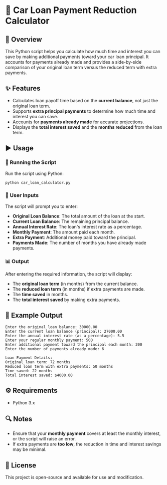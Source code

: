 # 🚗 Car Loan Payment Reduction Calculator

## 📌 Overview
This Python script helps you calculate how much time and interest you can save by making additional payments toward your car loan principal. It accounts for payments already made and provides a side-by-side comparison of your original loan term versus the reduced term with extra payments.

## ✨ Features
- Calculates loan payoff time based on the **current balance**, not just the original loan term.
- Supports **extra principal payments** to determine how much time and interest you can save.
- Accounts for **payments already made** for accurate projections.
- Displays the **total interest saved** and the **months reduced** from the loan term.

## ▶️ Usage
### 🏃 Running the Script
Run the script using Python:
```sh
python car_loan_calculator.py
```

### 📝 User Inputs
The script will prompt you to enter:
- **Original Loan Balance**: The total amount of the loan at the start.
- **Current Loan Balance**: The remaining principal balance.
- **Annual Interest Rate**: The loan's interest rate as a percentage.
- **Monthly Payment**: The amount paid each month.
- **Extra Payment**: Additional money paid toward the principal.
- **Payments Made**: The number of months you have already made payments.

### 📊 Output
After entering the required information, the script will display:
- The **original loan term** (in months) from the current balance.
- The **reduced loan term** (in months) if extra payments are made.
- The **time saved** in months.
- The **total interest saved** by making extra payments.

## 📌 Example Output
```
Enter the original loan balance: 30000.00
Enter the current loan balance (principal): 27000.00
Enter the annual interest rate (as a percentage): 5.5
Enter your regular monthly payment: 500
Enter additional payment toward the principal each month: 200
Enter the number of payments already made: 6

Loan Payment Details:
Original loan term: 72 months
Reduced loan term with extra payments: 50 months
Time saved: 22 months
Total interest saved: $4000.00
```

## ⚙️ Requirements
- Python 3.x

## 🔍 Notes
- Ensure that your **monthly payment** covers at least the monthly interest, or the script will raise an error.
- If extra payments are **too low**, the reduction in time and interest savings may be minimal.

## 📜 License
This project is open-source and available for use and modification.

